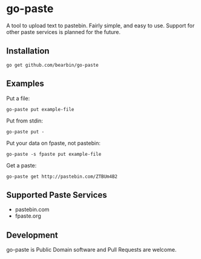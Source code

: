 go-paste
========

A tool to upload text to pastebin. Fairly simple, and easy to use.
Support for other paste services is planned for the future.

## Installation

    go get github.com/bearbin/go-paste

## Examples

Put a file:

    go-paste put example-file

Put from stdin:

    go-paste put -

Put your data on fpaste, not pastebin:

    go-paste -s fpaste put example-file

Get a paste:

	go-paste get http://pastebin.com/ZTBUm4B2

## Supported Paste Services

 - pastebin.com
 - fpaste.org

## Development

go-paste is Public Domain software and Pull Requests are welcome.
